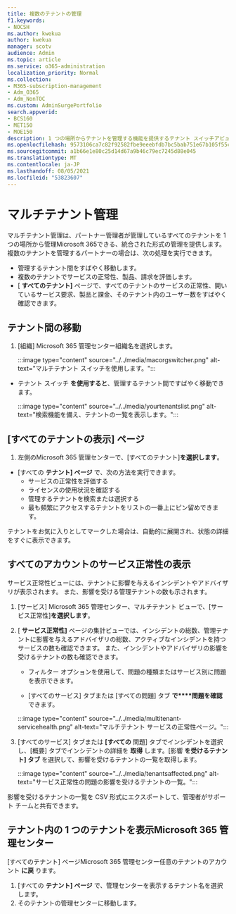 ```yaml
---
title: 複数のテナントの管理
f1.keywords:
- NOCSH
ms.author: kwekua
author: kwekua
manager: scotv
audience: Admin
ms.topic: article
ms.service: o365-administration
localization_priority: Normal
ms.collection:
- M365-subscription-management
- Adm_O365
- Adm_NonTOC
ms.custom: AdminSurgePortfolio
search.appverid:
- BCS160
- MET150
- MOE150
description: 1 つの場所からテナントを管理する機能を提供するテナント スイッチアビューとマルチテナント ビューを使用する方法について学習します。
ms.openlocfilehash: 9573106ca7c82f92582fbe9eeebfdb7bc5bab751e67b105f55c35bed397f7d4f
ms.sourcegitcommit: a1b66e1e80c25d14d67a9b46c79ec7245d88e045
ms.translationtype: MT
ms.contentlocale: ja-JP
ms.lasthandoff: 08/05/2021
ms.locfileid: "53823607"
---
```

# <a name="multi-tenant-management"></a>マルチテナント管理

マルチテナント管理は、パートナー管理者が管理しているすべてのテナントを 1 つの場所から管理Microsoft 365できる、統合された形式の管理を提供します。 複数のテナントを管理するパートナーの場合は、次の処理を実行できます。

- 管理するテナント間をすばやく移動します。
- 複数のテナントでサービスの正常性、製品、請求を評価します。
- [ **すべてのテナント]** ページで、すべてのテナントのサービスの正常性、開いているサービス要求、製品と課金、そのテナント内のユーザー数をすばやく確認できます。

## <a name="move-between-tenants"></a>テナント間の移動

1. [組織] Microsoft 365 管理センター組織名を選択します。

    :::image type="content" source="../../media/macorgswitcher.png" alt-text="マルチテナント スイッチを使用します。":::

- テナント スイッチ **を使用すると**、管理するテナント間ですばやく移動できます。

    :::image type="content" source="../../media/yourtenantslist.png" alt-text="検索機能を備え、テナントの一覧を表示します。":::

## <a name="view-all-tenants-page"></a>[すべてのテナントの表示] ページ

1. 左側のMicrosoft 365 管理センターで、[すべてのテナント]**を選択します**。
- [すべての **テナント] ページ** で、次の方法を実行できます。
  - サービスの正常性を評価する
  - ライセンスの使用状況を確認する
  - 管理するテナントを検索または選択する
  - 最も頻繁にアクセスするテナントをリストの一番上にピン留めできます。

テナントをお気に入りとしてマークした場合は、自動的に展開され、状態の詳細をすぐに表示できます。

## <a name="view-service-health-for-all-accounts"></a>すべてのアカウントのサービス正常性の表示

サービス正常性ビューには、テナントに影響を与えるインシデントやアドバイザリが表示されます。 また、影響を受ける管理テナントの数も示されます。

1. [サービス] Microsoft 365 管理センター、マルチテナント ビューで、[サービス正常性]**を選択します**。
2. [ **サービス正常性]** ページの集計ビューでは、インシデントの総数、管理テナントに影響を与えるアドバイザリの総数、アクティブなインシデントを持つサービスの数も確認できます。 また、インシデントやアドバイザリの影響を受けるテナントの数も確認できます。

    - フィルター オプションを使用して、問題の種類またはサービス別に問題を表示できます。

    - [すべてのサービス] タブまたは [すべての問題] タブ **で****問題を確認** できます。

    :::image type="content" source="../../media/multitenant-servicehealth.png" alt-text="マルチテナント サービスの正常性ページ。":::
1. [すべてのサービス] タブまたは **[すべての** 問題] タブでインシデントを選択し、[概要] タブでインシデントの詳細を **取得** します。[影響 **を受けるテナント] タブ** を選択して、影響を受けるテナントの一覧を取得します。

    :::image type="content" source="../../media/tenantsaffected.png" alt-text="サービス正常性の問題の影響を受けるテナントの一覧。":::

影響を受けるテナントの一覧を CSV 形式にエクスポートして、管理者がサポート チームと共有できます。

## <a name="view-a-single-tenant-in-the-microsoft-365-admin-center"></a>テナント内の 1 つのテナントを表示Microsoft 365 管理センター

[すべてのテナント] ページMicrosoft 365 管理センター任意のテナントのアカウント **に戻** ります。

1. [すべての **テナント] ページ** で、管理センターを表示するテナント名を選択します。
2. そのテナントの管理センターに移動します。